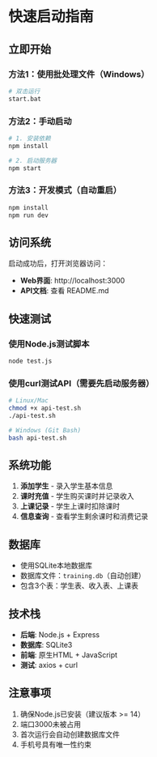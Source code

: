 # 快速启动指南

## 立即开始

### 方法1：使用批处理文件（Windows）
```bash
# 双击运行
start.bat
```

### 方法2：手动启动
```bash
# 1. 安装依赖
npm install

# 2. 启动服务器
npm start
```

### 方法3：开发模式（自动重启）
```bash
npm install
npm run dev
```

## 访问系统

启动成功后，打开浏览器访问：
- **Web界面**: http://localhost:3000
- **API文档**: 查看 README.md

## 快速测试

### 使用Node.js测试脚本
```bash
node test.js
```

### 使用curl测试API（需要先启动服务器）
```bash
# Linux/Mac
chmod +x api-test.sh
./api-test.sh

# Windows (Git Bash)
bash api-test.sh
```

## 系统功能

1. **添加学生** - 录入学生基本信息
2. **课时充值** - 学生购买课时并记录收入
3. **上课记录** - 学生上课时扣除课时
4. **信息查询** - 查看学生剩余课时和消费记录

## 数据库

- 使用SQLite本地数据库
- 数据库文件：`training.db`（自动创建）
- 包含3个表：学生表、收入表、上课表

## 技术栈

- **后端**: Node.js + Express
- **数据库**: SQLite3
- **前端**: 原生HTML + JavaScript
- **测试**: axios + curl

## 注意事项

1. 确保Node.js已安装（建议版本 >= 14）
2. 端口3000未被占用
3. 首次运行会自动创建数据库文件
4. 手机号具有唯一性约束
